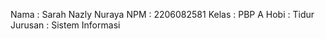 Nama    : Sarah Nazly Nuraya
NPM     : 2206082581
Kelas   : PBP A
Hobi    : Tidur
Jurusan : Sistem Informasi